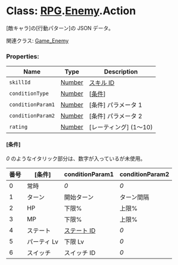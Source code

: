# Class: [RPG](RPG.md).[Enemy](RPG.Enemy.md).Action

[敵キャラ]の[行動パターン]の JSON データ。

関連クラス: [Game_Enemy](Game_Enemy.md)

### Properties:

| Name              | Type                | Description                        |
| ----------------- | ------------------- | ---------------------------------- |
| `skillId`         | [Number](Number.md) | [スキル ID](RPG.Skill.md#スキルid) |
| `conditionType`   | [Number](Number.md) | [[条件](RPG.Enemy.Action.md#条件)] |
| `conditionParam1` | [Number](Number.md) | [条件] パラメータ 1                |
| `conditionParam2` | [Number](Number.md) | [条件] パラメータ 2                |
| `rating`          | [Number](Number.md) | [レーティング] \(1〜10)            |

#### [条件]

_0_ のようなイタリック部分は、数字が入っているが未使用。

| 番号 | [条件]      | conditionParam1                        | conditionParam2 |
| ---- | ----------- | -------------------------------------- | --------------- |
| 0    | 常時        | _0_                                    | _0_             |
| 1    | ターン      | 開始ターン                             | ターン間隔      |
| 2    | HP          | 下限%                                  | 上限%           |
| 3    | MP          | 下限%                                  | 上限%           |
| 4    | ステート    | [ステート ID](RPG.State.md#ステートid) | _0_             |
| 5    | パーティ Lv | 下限 Lv                                | _0_             |
| 6    | スイッチ    | スイッチ ID                            | _0_             |
